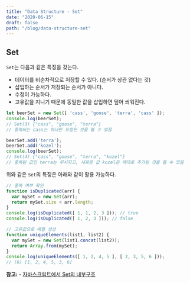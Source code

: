 ```yaml
---
title: "Data Structure - Set"
date: "2020-06-15"
draft: false
path: "/blog/data-structure-set"
---
```


## Set
`Set`는 다음과 같은 특징을 갖는다.
- 데이터를 비순차적으로 저장할 수 있다. (순서가 상관 없다는 것)
- 삽입하는 순서가 저장되는 순서가 아니다.
- 수정이 가능하다.
- 고유값을 지니기 때문에 동일한 값을 삽입하면 덮어 씌워진다.

```js
let beerSet = new Set([ 'cass', 'goose', 'terra', 'cass' ]);
console.log(beerSet);
// Set(3) {"cass", "goose", "terra"}
// 중복되는 cass는 하나만 포함된 것을 볼 수 있음

beerSet.add('terra');
beerSet.add('kozel');
console.log(beerSet);
// Set(4) {"cass", "goose", "terra", "kozel"}
// 중복된 값인 terra는 무시되고, 새로운 값 kozel은 제대로 추가된 것을 볼 수 있음
```

위와 같은 `Set`의 특징은 아래와 같이 활용 가능하다.

```js
// 중복 여부 확인
function isDuplicated(arr) {
  var mySet = new Set(arr);
  return mySet.size < arr.length;
}
console.log(isDuplicated([ 1, 1, 2, 3 ])); // true
console.log(isDuplicated([ 1, 2, 3 ])); // false

// 고유값으로 배열 생성
function uniqueElements(list1, list2) {
  var mySet = new Set(list1.concat(list2));
  return Array.from(mySet);
}
console.log(uniqueElements([ 1, 2, 4, 5 ], [ 2, 3, 5, 6 ]));
// (6) [1, 2, 4, 5, 3, 6]
```

**참고:**
	- [자바스크립트에서 Set의 내부구조](https://github.com/codeAmeba/computer-science-in-javascript/blob/master/data-structures-in-javascript/set.es6.js)
